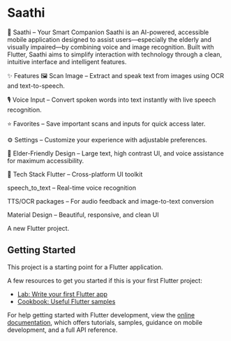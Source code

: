 # Saathi

📱 Saathi – Your Smart Companion
Saathi is an AI-powered, accessible mobile application designed to assist users—especially the elderly and visually impaired—by combining voice and image recognition. Built with Flutter, Saathi aims to simplify interaction with technology through a clean, intuitive interface and intelligent features.

✨ Features
🖼 Scan Image – Extract and speak text from images using OCR and text-to-speech.

🎙 Voice Input – Convert spoken words into text instantly with live speech recognition.

⭐ Favorites – Save important scans and inputs for quick access later.

⚙ Settings – Customize your experience with adjustable preferences.

👵 Elder-Friendly Design – Large text, high contrast UI, and voice assistance for maximum accessibility.

🔧 Tech Stack
Flutter – Cross-platform UI toolkit

speech_to_text – Real-time voice recognition

TTS/OCR packages – For audio feedback and image-to-text conversion

Material Design – Beautiful, responsive, and clean UI



A new Flutter project.

## Getting Started

This project is a starting point for a Flutter application.

A few resources to get you started if this is your first Flutter project:

- [Lab: Write your first Flutter app](https://docs.flutter.dev/get-started/codelab)
- [Cookbook: Useful Flutter samples](https://docs.flutter.dev/cookbook)

For help getting started with Flutter development, view the
[online documentation](https://docs.flutter.dev/), which offers tutorials,
samples, guidance on mobile development, and a full API reference.
